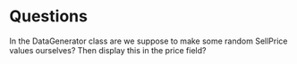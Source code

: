 # Questions

In the DataGenerator class are we suppose to make some random SellPrice values ourselves? Then display this in the price field?